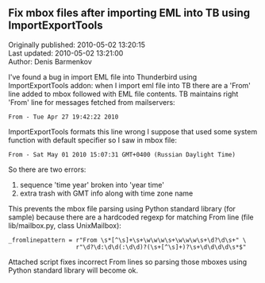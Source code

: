 ## Fix mbox files after importing EML into TB using ImportExportTools  
Originally published: 2010-05-02 13:20:15  
Last updated: 2010-05-02 13:21:00  
Author: Denis Barmenkov  
  
I've found a bug in import EML file into Thunderbird using ImportExportTools addon:
when I import eml file into TB there are a 'From' line added to mbox followed with EML file contents.
TB maintains right 'From' line for messages fetched from mailservers:

    From - Tue Apr 27 19:42:22 2010

ImportExportTools formats this line wrong I suppose that used some system function with default specifier so I saw in mbox file:

    From - Sat May 01 2010 15:07:31 GMT+0400 (Russian Daylight Time)

So there are two errors:
1) sequence 'time year' broken into 'year time'
2) extra trash with GMT info along with time zone name

This prevents the mbox file parsing using Python standard library (for sample) because there are a hardcoded regexp for matching From line (file lib/mailbox.py, class UnixMailbox):

    _fromlinepattern = r"From \s*[^\s]+\s+\w\w\w\s+\w\w\w\s+\d?\d\s+" \
                       r"\d?\d:\d\d(:\d\d)?(\s+[^\s]+)?\s+\d\d\d\d\s*$" 

Attached script fixes incorrect From lines so parsing those mboxes using Python standard library will become ok.